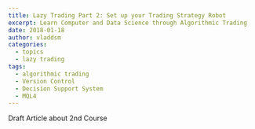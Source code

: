 ```yaml
---
title: Lazy Trading Part 2: Set up your Trading Strategy Robot
excerpt: Learn Computer and Data Science through Algorithmic Trading
date: 2018-01-18
author: vladdsm
categories:
  - topics
  - lazy trading
tags:
  - algorithmic trading
  - Version Control
  - Decision Support System
  - MQL4
---
```


Draft Article about 2nd Course
